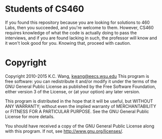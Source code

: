 # Students of CS460
If you found this repository because you are looking for solutions to 460 Labs, then you succeeded, and you're welcome to them. However, CS460 requires knowledge of what the code is actually doing to pass the interviews, and if you are found lacking in such, the professor will know and it won't look good for you. Knowing that, proceed with caution.

# Copyright

Copyright 2010-2015 K.C. Wang, <kwang@eecs.wsu.edu>
This program is free software: you can redistribute it and/or modify
it under the terms of the GNU General Public License as published by
the Free Software Foundation, either version 3 of the License, or
(at your option) any later version.

This program is distributed in the hope that it will be useful,
but WITHOUT ANY WARRANTY; without even the implied warranty of
MERCHANTABILITY or FITNESS FOR A PARTICULAR PURPOSE.  See the
GNU General Public License for more details.

You should have received a copy of the GNU General Public License
along with this program.  If not, see <http://www.gnu.org/licenses/>.
